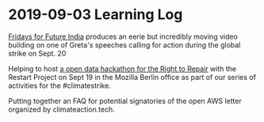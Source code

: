 # 2019-09-03 Learning Log

[Fridays for Future India](https://twitter.com/fridays_india/status/1168177177281454080) produces an eerie but incredibly moving video building on one of Greta's speeches calling for action during the global strike on Sept. 20

Helping to host [a open data hackathon for the Right to Repair](https://ti.to/the-restart-project/open-data-hackathon-for-the-right-to-repair) with the Restart Project on Sept 19 in the Mozilla Berlin office as part of our series of activities for the #climatestrike. 

Putting together an FAQ for potential signatories of the open AWS letter organized by climateaction.tech. 



